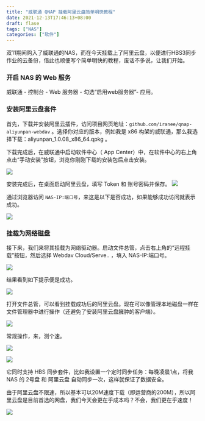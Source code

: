 ```yaml
---
title: "威联通 QNAP 挂载阿里云盘简单明快教程"
date: 2021-12-13T17:46:13+08:00
draft: flase
tags: ["NAS"]
categories: ["软件"]
---
```


双11期间购入了威联通的NAS，而在今天挂载上了阿里云盘，以便进行HBS3同步作业的云备份，借此也顺便写个简单明快的教程，废话不多说，让我们开始。

### 开启 NAS 的 Web 服务

威联通 - 控制台 - Web 服务器 - 勾选“启用web服务器”- 应用。

### 安装阿里云盘套件
首先，下载并安装阿里云插件，访问项目网页地址：`github.com/iranee/qnap-aliyunpan-webdav` 。选择你对应的版本，例如我是 x86 构架的威联通，那么我选择下载：aliyunpan_1.0.08_x86_64.qpkg 。

下载完成后，在威联通中启动软件中心（ App Center）中，在软件中心的右上角点击“手动安装”按钮，浏览你刚刚下载的安装包后点击安装。

![](https://cdn.jsdelivr.net/gh/nassets/imgp/posts/d2112/1301.jpg)

安装完成后，在桌面启动阿里云盘，填写 Token 和 账号密码并保存。
![](https://cdn.jsdelivr.net/gh/nassets/imgp/posts/d2112/1302.jpg)

通过浏览器访问 `NAS-IP:端口号`，来这是以下是否成功，如果能够成功访问就表示成功。

![](https://cdn.jsdelivr.net/gh/nassets/imgp/posts/d2112/1303.jpg)

### 挂载为网络磁盘

接下来，我们来将其挂载为网络驱动器。启动文件总管，点击右上角的“远程挂载”按钮，然后选择 Webdav Cloud/Serve.. ，填入 NAS-IP:端口号。

![](https://cdn.jsdelivr.net/gh/nassets/imgp/posts/d2112/1304.jpg)

结果看到如下提示便是成功。

![](https://cdn.jsdelivr.net/gh/nassets/imgp/posts/d2112/1305.jpg)

打开文件总管，可以看到挂载成功后的阿里云盘。现在可以像管理本地磁盘一样在文件管理器中进行操作（还避免了安装阿里云盘臃肿的客户端）。

![](https://cdn.jsdelivr.net/gh/nassets/imgp/posts/d2112/1306.jpg)

常规操作，来，测个速。

![](https://cdn.jsdelivr.net/gh/nassets/imgp/posts/d2112/1307.jpg)

![](https://cdn.jsdelivr.net/gh/nassets/imgp/posts/d2112/1308.jpg)

它同时支持 HBS 同步套件，比如我设置一个定时同步任务：每晚凌晨1点，将我 NAS 的 2号盘 和 阿里云盘 自动同步一次，这样就保证了数据安全。

由于阿里云盘不限速，所以基本可以20M速度下载（即运营商的200M），所以阿里云盘是目前首选的网盘，我们今天会更在乎成本吗？不会，我们更在乎速度！

![](https://cdn.jsdelivr.net/gh/nassets/imgp/posts/d2112/1309.jpg)
